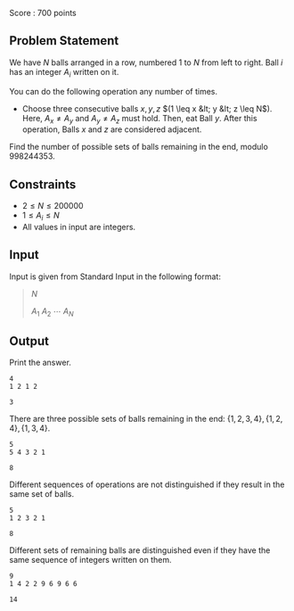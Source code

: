 Score : $700$ points

## Problem Statement

We have $N$ balls arranged in a row, numbered $1$ to $N$ from left to right.
Ball $i$ has an integer $A_i$ written on it.

You can do the following operation any number of times.

- Choose three consecutive balls $x, y, z$ $(1 \leq x &lt; y &lt; z \leq N$).
Here, $A_x \neq A_y$ and $A_y \neq A_z$ must hold.
Then, eat Ball $y$.
After this operation, Balls $x$ and $z$ are considered adjacent.

Find the number of possible sets of balls remaining in the end, modulo $998244353$.

## Constraints

- $2 \leq N \leq 200000$
- $1 \leq A_i \leq N$
- All values in input are integers.

## Input

Input is given from Standard Input in the following format:

> $N$
> 
> $A_1$ $A_2$ $\cdots$ $A_N$

## Output

Print the answer.

```input1
4
1 2 1 2
```

```output1
3
```

There are three possible sets of balls remaining in the end: $\{1,2,3,4\},\{1,2,4\},\{1,3,4\}$.

```input2
5
5 4 3 2 1
```

```output2
8
```

Different sequences of operations are not distinguished if they result in the same set of balls.

```input3
5
1 2 3 2 1
```

```output3
8
```

Different sets of remaining balls are distinguished even if they have the same sequence of integers written on them.

```input4
9
1 4 2 2 9 6 9 6 6
```

```output4
14
```